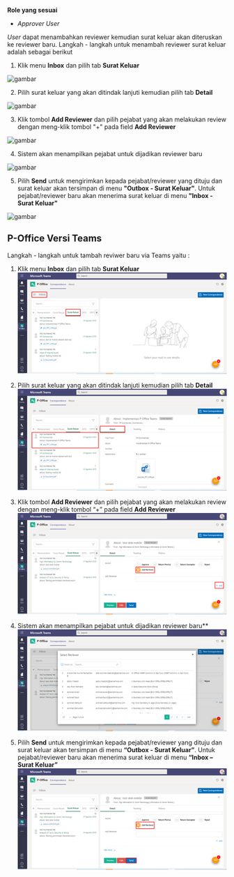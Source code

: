 **Role yang sesuai**

- *Approver User*

*User* dapat menambahkan reviewer kemudian surat keluar akan diteruskan ke reviewer baru. Langkah - langkah untuk menambah reviewer surat keluar adalah sebagai berikut

1. Klik menu **Inbox** dan pilih tab **Surat Keluar**

![gambar](SC_Surat_Keluar/SK47.png)

2. Pilih surat keluar yang akan ditindak lanjuti kemudian pilih tab **Detail**

![gambar](SC_Surat_Keluar/SK48.png)

3. Klik tombol **Add Reviewer** dan pilih pejabat yang akan melakukan review dengan meng-klik tombol "+" pada field **Add Reviewer**

![gambar](SC_Surat_Keluar/SK49.png)

4. Sistem akan menampilkan pejabat untuk dijadikan reviewer baru

![gambar](SC_Surat_Keluar/SK50.png)

5. Pilih **Send** untuk mengirimkan kepada pejabat/reviewer yang dituju dan surat keluar akan tersimpan di menu **"Outbox - Surat Keluar"**. Untuk pejabat/reviewer baru akan menerima surat keluar di menu **"Inbox - Surat Keluar"**

![gambar](SC_Surat_Keluar/SK51.png)


## **P-Office Versi Teams**


Langkah - langkah untuk tambah reviwer baru via Teams yaitu :

 1.    Klik menu **Inbox** dan pilih tab **Surat Keluar**
 ![gambar](SuratKeluar/SK_Teams/SK49.png)

 2.    Pilih surat keluar yang akan ditindak lanjuti kemudian pilih tab **Detail**
 ![gambar](SuratKeluar/SK_Teams/SK50.png)
 
 3. Klik tombol **Add Reviewer** dan pilih pejabat yang akan melakukan review dengan meng-klik tombol “+” pada field **Add Reviewer**
 ![gambar](SuratKeluar/SK_Teams/SK51.png)

 4.  Sistem akan menampilkan pejabat untuk dijadikan reviewer baru**
 ![gambar](SuratKeluar/SK_Teams/SK52.png)

 5.  Pilih **Send** untuk mengirimkan kepada pejabat/reviewer yang dituju dan surat keluar akan tersimpan di menu **“Outbox - Surat Keluar”**. Untuk pejabat/reviewer baru akan menerima surat keluar di menu **“Inbox – Surat Keluar”**
 ![gambar](SuratKeluar/SK_Teams/SK53.png)